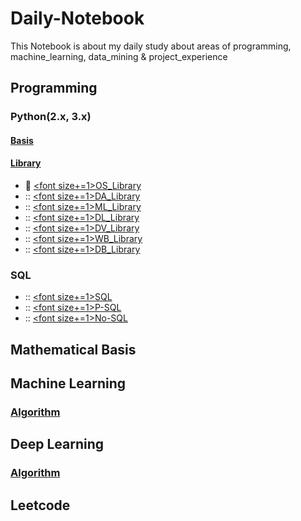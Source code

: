 # Daily-Notebook
This Notebook is about my daily study about areas of programming, machine_learning, data_mining & project_experience

## Programming
### Python(2.x, 3.x)
#### [Basis](/Programming/Python/Basis)
#### [Library](/Programming/Python/Library)
* :banana: [<font size+=1>OS_Library</font>](/Programming/Python/Library/OS_Library)
* :: [<font size+=1>DA_Library</font>](/Programming/Python/Library/DA_Library)
* :: [<font size+=1>ML_Library</font>](/Programming/Python/Library/ML_Library)
* :: [<font size+=1>DL_Library</font>](/Programming/Python/Library/DL_Library)
* :: [<font size+=1>DV_Library</font>](/Programming/Python/Library/DV_Library)
* :: [<font size+=1>WB_Library</font>](/Programming/Python/Library/WB_Library)
* :: [<font size+=1>DB_Library</font>](/Programming/Python/Library/DB_Library)

### SQL
* :: [<font size+=1>SQL</font>](/Programming/SQL/SQL)
* :: [<font size+=1>P-SQL</font>](/Programming/SQL/P-SQL)
* :: [<font size+=1>No-SQL</font>](/Programming/SQL/No-SQL)


## Mathematical Basis

## Machine Learning
### [Algorithm](/Machine_Learning/Algorithm)


## Deep Learning
### [Algorithm](/Deep_Learning/Algorithm)

## Leetcode

